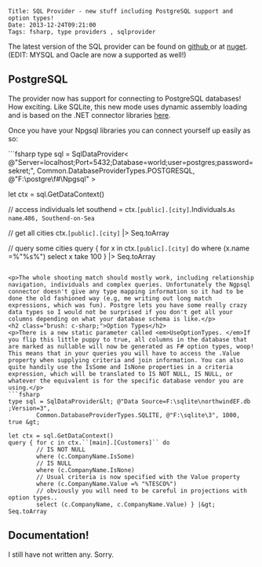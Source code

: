     Title: SQL Provider - new stuff including PostgreSQL support and option types!
    Date: 2013-12-24T09:21:00
    Tags: fsharp, type providers , sqlprovider
<!-- more -->

<p>The latest version of the SQL provider can be found on <a href="https://github.com/pezipink/SQLProvider">github </a>or at <a href="https://www.nuget.org/packages/SQLProvider/0.0.3-alpha">nuget</a>.  (EDIT: MYSQL and Oacle are now a supported as well!)</p>
<h2>PostgreSQL</h2>
<p>The provider now has support for connecting to PostgreSQL databases! How exciting. Like SQLite, this new mode uses dynamic assembly loading and is based on the .NET connector libraries <a href="http://npgsql.projects.pgfoundry.org/">here</a>. </p>
<p>Once you have your Npgsql libraries you can connect yourself up easily as so:</p>
```fsharp
type sql = SqlDataProvider&lt; @"Server=localhost;Port=5432;Database=world;user=postgres;password=sekret;",
                      Common.DatabaseProviderTypes.POSTGRESQL, @"F:\postgre\f#\Npgsql" &gt;

let ctx = sql.GetDataContext()

// access individuals
let southend = ctx.``[public].[city]``.Individuals.``As name``.``486, Southend-on-Sea``

// get all cities
ctx.``[public].[city]`` |&gt; Seq.toArray

// query some cities
query { for x in ctx.``[public].[city]`` do
        where (x.name =%"%s%")
        select x
        take 100 } |&gt; Seq.toArray
```

<p>The whole shooting match should mostly work, including relationship navigation, individuals and complex queries. Unfortunately the Ngpsql connector doesn't give any type mapping information so it had to be done the old fashioned way (e.g, me writing out long match expressions, which was fun). Postgre lets you have some really crazy data types so I would not be surprised if you don't get all your columns depending on what your database schema is like.</p>
<h2 class="brush: c-sharp;">Option Types</h2>
<p>There is a new static parameter called <em>UseOptionTypes. </em>If you flip this little puppy to true, all columns in the database that are marked as nullable will now be generated as F# option types, woop! This means that in your queries you will have to access the .Value property when supplying criteria and join information. You can also quite handily use the IsSome and IsNone properties in a criteria expression, which will be translated to IS NOT NULL, IS NULL, or whatever the equivalent is for the specific database vendor you are using.</p>
```fsharp
type sql = SqlDataProvider&lt; @"Data Source=F:\sqlite\northwindEF.db ;Version=3", 
        Common.DatabaseProviderTypes.SQLITE, @"F:\sqlite\3", 1000, true &gt;

let ctx = sql.GetDataContext()
query { for c in ctx.``[main].[Customers]`` do            
        // IS NOT NULL
        where (c.CompanyName.IsSome)
        // IS NULL
        where (c.CompanyName.IsNone)
        // Usual criteria is now specified with the Value property
        where (c.CompanyName.Value =% "%TESCO%")
        // obviously you will need to be careful in projections with option types..
        select (c.CompanyName, c.CompanyName.Value) } |&gt; Seq.toArray
```

<p></p>
<h2>Documentation!</h2>
<p>I still have not written any. Sorry.</p>
<p></p>